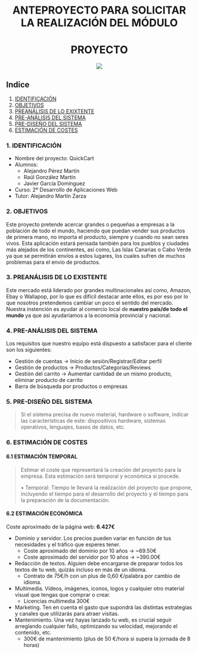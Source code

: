 <div align="center">

# ANTEPROYECTO PARA SOLICITAR LA REALIZACIÓN DEL MÓDULO
# PROYECTO

</div>

<div align="center">
<img src="../img/imagen-descriptiva-si-existe.png" />
</div>


## Indice

1. [IDENTIFICACIÓN](#id1)
2. [OBJETIVOS](#id2)
3. [PREANÁLISIS DE LO EXIXTENTE](#id3)
4. [PRE-ANÁLISIS DEL SISTEMA](#id4)
5. [PRE-DISEÑO DEL SISTEMA](#id5)
6. [ESTIMACIÓN DE COSTES](#id6)



### 1. IDENTIFICACIÓN <a name="id1"></a>


+ Nombre del proyecto: QuickCart
+ Alumnos:
  - Alejandro Pérez Martín
  - Raúl González Martín
  - Javier García Domínguez
+ Curso: 2º Desarrollo de Aplicaciones Web
+ Tutor: Alejandro Martín Zarza

### 2. OBJETIVOS <a name="id2"></a>
Este proyecto pretende acercar grandes o pequeñas a empresas a la población de todo el mundo, haciendo que puedan vender sus productos de primera mano, no importa el producto,
siempre y cuando no sean seres vivos. Esta aplicación estará pensada también para los pueblos y ciudades más alejados de los continentes, así como, Las Islas Canarias o Cabo Verde ya que se permitirán
envíos a estos lugares, los cuales sufren de muchos problemas para el envío de productos.

### 3. PREANÁLISIS DE LO EXISTENTE <a name="id3"></a>
Este mercado está liderado por grandes multinacionales así como, Amazon, Ebay o Wallapop, por lo que es difícil destacar ante ellos, es por eso por lo que nosotros pretendemos cambiar un poco el sentido del mercado. Nuestra instención es ayudar al comercio local de **nuestro país/de todo el mundo** ya que asi ayudaríamos a la economía provincial y nacional. 

### 4. PRE-ANÁLISIS DEL SISTEMA <a name="id4"></a>
Los requisitos que nuestro equipo está dispuesto a satisfacer para el cliente son los siguientes:
  - Gestión de cuentas $\rightarrow$ Inicio de sesión/Registrar/Editar perfil
  - Gestión de productos $\rightarrow$ Productos/Categorías/Reviews
  - Gestión del carrito $\rightarrow$ Aumentar cantidad de un mismo producto, eliminar producto de carrito 
  - Barra de búsqueda por productos o empresas

### 5. PRE-DISEÑO DEL SISTEMA <a name="id5"></a>

>Si el sistema precisa de nuevo material, hardware o software, indicar las características de este: dispositivos hardware, sistemas operativos, lenguajes, bases de datos, etc.

### 6. ESTIMACIÓN DE COSTES <a name="id6"></a>

#### 6.1 ESTIMACIÓN TEMPORAL

>Estimar el coste que representará la creación del proyecto para la empresa. Esta estimación será temporal y económica si procede.
>
>    • Temporal: Tiempo le llevará la realización del proyecto que propone, incluyendo el tiempo para el desarrollo del proyecto y el tiempo para la preparación de la documentación. 
>

#### 6.2 ESTIMACIÓN ECONÓMICA
Coste aproximado de la página web: **6.427€**

- Dominio y servidor. Los precios pueden variar en función de tus necesidades y el tráfico que esperes tener.
  - Coste aproximado del dominio por 10 años $\rightarrow$ ~69.50€
  - Coste aproximado del servidor por 10 años $\rightarrow$ ~390.00€
- Redacción de textos. Alguien debe encargarse de preparar todos los textos de tu web, quizás incluso en más de un idioma.
  - Contrato de 75€/h con un plus de 0,60 €/palabra por cambio de idioma.
- Multimedia. Vídeos, imágenes, iconos, logos y cualquier otro material visual que tengas que comprar o crear.
  - Licencias multimedia 300€ 
- Marketing. Ten en cuenta el gasto que supondrá las distintas estrategias y canales que utilizarás para atraer visitas.
- Mantenimiento. Una vez hayas lanzado tu web, es crucial seguir arreglando cualquier fallo, optimizando su velocidad, mejorando el contenido, etc.
  - 300€ de mantenimiento (plus de 50 €/hora si supera la jornada de 8 horas) 

